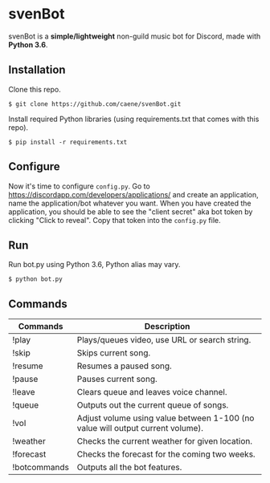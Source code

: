 # svenBot
svenBot is a **simple/lightweight** non-guild music bot for Discord, made with **Python 3.6**. 

## Installation
Clone this repo.
```
$ git clone https://github.com/caene/svenBot.git
```

Install required Python libraries (using requirements.txt that comes with this repo).
```
$ pip install -r requirements.txt
```

## Configure
Now it's time to configure `config.py`. Go to https://discordapp.com/developers/applications/ 
and create an application, name the application/bot whatever you want. When you have 
created the application, you should be able to see the "client secret" aka bot token by clicking 
"Click to reveal". Copy that token into the `config.py` file. 

## Run
Run bot.py using Python 3.6, Python alias may vary.
```
$ python bot.py
```

## Commands
| Commands          | Description                                                                       |
| ----------------- | --------------------------------------------------------------------------------- |
| !play             | Plays/queues video, use URL or search string.                                     |
| !skip             | Skips current song.                                                               |
| !resume           | Resumes a paused song.                                                            |
| !pause            | Pauses current song.                                                              |
| !leave            | Clears queue and leaves voice channel.                                            |
| !queue            | Outputs out the current queue of songs.                                           |
| !vol              | Adjust volume using value between 1-100 (no value will output current volume).    |
| !weather          | Checks the current weather for given location.                                    |
| !forecast         | Checks the forecast for the coming two weeks.                                     |
| !botcommands      | Outputs all the bot features.                                                     |
